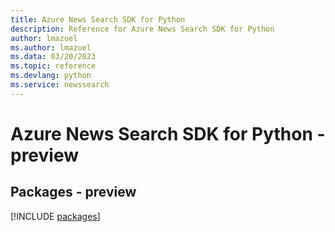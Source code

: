 ```yaml
---
title: Azure News Search SDK for Python
description: Reference for Azure News Search SDK for Python
author: lmazuel
ms.author: lmazuel
ms.data: 03/20/2023
ms.topic: reference
ms.devlang: python
ms.service: newssearch
---
```

# Azure News Search SDK for Python - preview
## Packages - preview
[!INCLUDE [packages](news-search-index.md)]